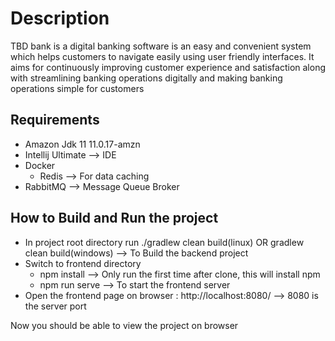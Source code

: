 # Description
TBD bank is a digital banking software is an easy and convenient system which helps customers to navigate easily using user friendly interfaces.  It aims for continuously improving customer experience and satisfaction along with streamlining banking operations digitally and making banking operations simple for customers


## Requirements
- Amazon Jdk 11 11.0.17-amzn
- Intellij Ultimate --> IDE
- Docker
  - Redis --> For data caching
- RabbitMQ -->  Message Queue Broker

## How to Build and Run the project

- In project root directory run ./gradlew clean build(linux) OR gradlew clean build(windows) --> To Build the backend project
- Switch to frontend directory 
  - npm install --> Only run the first time after clone, this will install npm
  - npm run serve --> To start the frontend server
- Open the frontend page on browser : http://localhost:8080/ --> 8080 is the server port


Now you should be able to view the project on browser